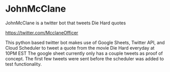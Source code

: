# JohnMcClane
JohnMcClane is a twitter bot that tweets Die Hard quotes

https://twitter.com/McclaneOfficer

This python based twitter bot makes use of Google Sheets, Twitter API, and Cloud Scheduler to tweet a quote from the movie Die Hard everyday at 10PM EST
The google sheet currently only has a couple tweets as proof of concept. The first few tweets were sent before the scheduler was added to test functionality.
